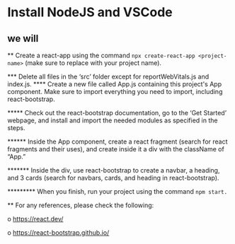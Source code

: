 #      Install NodeJS and VSCode

## we will

** Create a react-app using the command 
 `npx create-react-app <project-name>` (make sure to replace <project-name> with your project name).

*** Delete all files in the ‘src’ folder except for reportWebVitals.js and index.js.
**** Create a new file called App.js containing this project's App component. Make sure to import everything you need to import, including react-bootstrap.

***** Check out the react-bootstrap documentation, go to the ‘Get Started’ webpage, and install and import the needed modules as specified in the steps.

****** Inside the App component, create a react fragment (search for react fragments and their uses), and create inside it a div with the className of “App.”

******* Inside the div, use react-bootstrap to create a navbar, a heading, and 3 cards (search for navbars, cards, and heading in react-bootstrap).

********* When you finish, run your project using the command `npm start.`

** For any references, please check the following:

o   https://react.dev/

o   https://react-bootstrap.github.io/







